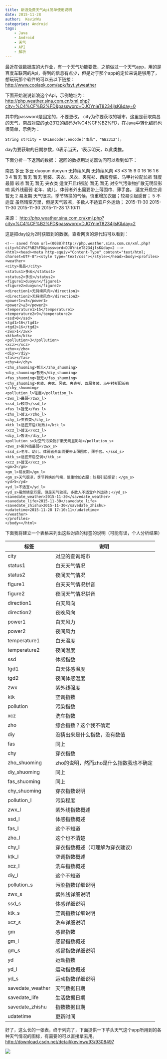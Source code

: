 ```yaml
---
title: 新浪免费天气Api简单使用说明
date: 2015-11-28
author:  KevinWu
categories: Android
tags: 
	- Java 
	- Android
	- 天气
	- API
	- 解析
---
```

最近在做数据库的大作业，有一个天气功能要做，之前做过一个天气app，用的是百度车联网的Api，得到的信息有点少，但是对于那个app的定位来说是够用了，想玩玩那个软件的可以去以下链接：http://www.coolapk.com/apk/fsyt.ytweather
<!--more-->
下面开始说说新浪这个Api，示例地址为：
http://php.weather.sina.com.cn/xml.php?city=%C4%CF%B2%FD&password=DJOYnieT8234jlsK&day=0

其中的password是固定的，不要更改。
city为你要获取的城市，这里是获取南昌的天气，南昌对应的gb2312的编码为%C4%CF%B2%FD，在Java中转化编码也很简单，示例为：

```
String strCity = URLEncoder.encode("南昌", "GB2312");
```
day为要获取的日期参数，0表示当天，1表示明天，以此类推。

下面分析一下返回的数据：
返回的数据用浏览器访问可以看到如下：

南昌 多云 多云 duoyun duoyun 无持续风向 无持续风向 ≤3 ≤3 15 9 0 16 16 1 6 3 4 暂无 暂无 暂无 套装、夹衣、风衣、夹克衫、西服套装、马甲衬衫配长裤 轻度 最弱 较凉 暂无 暂无 夹衣类 适宜开启(制热) 暂无 暂无 对空气污染物扩散无明显影响 紫外线最弱 老年、幼儿、体弱者外出需要带上薄围巾、薄手套。 适宜开启空调 暂无 2 易发期 天气很凉，季节转换的气候，慎重增加衣服；较易引起感冒； 5 不适宜 虽然晴空万里，但是天气较凉，多数人不适宜户外运动； 2015-11-30 2015-11-30 2015-11-30 2015-11-28 17:10:11

来源： <http://php.weather.sina.com.cn/xml.php?city=%C4%CF%B2%FD&password=DJOYnieT8234jlsK&day=2>

这是把day设为2时获取到的数据，查看网页的源代码可以看到：

```
<!-- saved from url=(0088)http://php.weather.sina.com.cn/xml.php?city=%C4%CF%B2%FD&password=DJOYnieT8234jlsK&day=2 -->
<html><head><meta http-equiv="Content-Type" content="text/html; charset=UTF-8"><style type="text/css"></style></head><body><profiles>
<weather>
<city>南昌</city>
<status1>多云</status1>
<status2>多云</status2>
<figure1>duoyun</figure1>
<figure2>duoyun</figure2>
<direction1>无持续风向</direction1>
<direction2>无持续风向</direction2>
<power1>≤3</power1>
<power2>≤3</power2>
<temperature1>15</temperature1>
<temperature2>9</temperature2>
<ssd>0</ssd>
<tgd1>16</tgd1>
<tgd2>16</tgd2>
<zwx>1</zwx>
<ktk>6</ktk>
<pollution>3</pollution>
<xcz></xcz>
<zho></zho>
<diy></diy>
<fas></fas>
<chy>4</chy>
<zho_shuoming>暂无</zho_shuoming>
<diy_shuoming>暂无</diy_shuoming>
<fas_shuoming>暂无</fas_shuoming>
<chy_shuoming>套装、夹衣、风衣、夹克衫、西服套装、马甲衬衫配长裤</chy_shuoming>
<pollution_l>轻度</pollution_l>
<zwx_l>最弱</zwx_l>
<ssd_l>较凉</ssd_l>
<fas_l>暂无</fas_l>
<zho_l>暂无</zho_l>
<chy_l>夹衣类</chy_l>
<ktk_l>适宜开启(制热)</ktk_l>
<xcz_l>暂无</xcz_l>
<diy_l>暂无</diy_l>
<pollution_s>对空气污染物扩散无明显影响</pollution_s>
<zwx_s>紫外线最弱</zwx_s>
<ssd_s>老年、幼儿、体弱者外出需要带上薄围巾、薄手套。</ssd_s>
<ktk_s>适宜开启空调</ktk_s>
<xcz_s>暂无</xcz_s>
<gm>2</gm>
<gm_l>易发期</gm_l>
<gm_s>天气很凉，季节转换的气候，慎重增加衣服；较易引起感冒；</gm_s>
<yd>5</yd>
<yd_l>不适宜</yd_l>
<yd_s>虽然晴空万里，但是天气较凉，多数人不适宜户外运动；</yd_s>
<savedate_weather>2015-11-30</savedate_weather>
<savedate_life>2015-11-30</savedate_life>
<savedate_zhishu>2015-11-30</savedate_zhishu>
<udatetime>2015-11-28 17:10:11</udatetime>
</weather>
</profiles>
</body></html>
```

下面我将建立一个表格来列出这些对应的标签的说明（可能有误，个人分析结果）

标签     | 说明
-------- | ---
city |对应的查询城市
status1|白天天气情况
status2|夜间天气情况
figure1|白天天气情况拼音
figure2|夜间天气情况拼音
direction1|白天风向
direction2|夜晚风向
power1|白天风力
power2|夜间风力
temperature1|白天温度
temperature2|夜间温度
ssd|体感指数
tgd1|白天体感温度
tgd2|夜间体感温度
zwx|紫外线强度
ktk|空调指数
pollution|污染指数
xcz|洗车指数
zho|综合指数？这个我不确定
diy|没猜出来是什么指数，没有数值
fas|同上
chy|穿衣指数
zho_shuoming|zho的说明，然而zho是什么指数我也不确定
diy_shuoming|同上
fas_shuoming|同上
chy_shuoming|穿衣指数说明
pollution_l|污染程度
zwx_l|紫外线指数概述
ssd_l|体感指数概述
fas_l|这个不知道
zho_l|这个也不清楚
chy_l|穿衣指数概述（可理解为穿衣建议）
ktk_l|空调指数概述
xcz_l|洗车指数概述
diy_l|这个不知道
pollution_s|污染指数详细说明
zwx_s|紫外线详细说明
ssd_s|体感详细说明
ktk_s|空调指数详细说明
xcz_s|洗车详细说明
gm|感冒指数
gm_l|感冒指数概述
gm_s|感冒指数详细说明
yd|运动指数
yd_l|运动指数概述
yd_s|运动指数详细说明
savedate_weather|天气数据日期
savedate_life|生活数据日期
savedate_zhishu|指数数据日期
udatetime|更新时间



好了，这么长的一张表，终于列完了，下面提供一下芋头天气这个app所用到的各种天气情况的图标，有需要的可以直接拿去用。
http://download.csdn.net/detail/kevinwu93/9308497

![](http://img.blog.csdn.net/20151128201903284)





